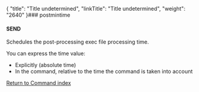 {
    "title": "Title undetermined",
    "linkTitle": "Title undetermined",
    "weight": "2640"
}### postmintime

#### SEND

Schedules the post-processing exec file processing time.

You can express the time value:

- Explicitly
    (absolute time)
- In
    the command, relative to the time the command is taken into
    account

[Return to Command index](../../)
